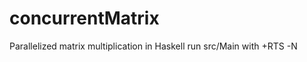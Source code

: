 concurrentMatrix
================

Parallelized matrix multiplication in Haskell
 run src/Main with +RTS -N
